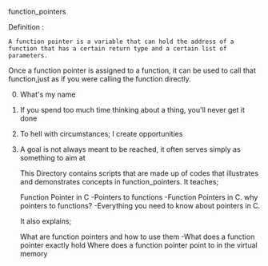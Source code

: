 
function_pointers

Definition :

	A function pointer is a variable that can hold the address of a function that has a certain return type and a certain list of parameters.
 Once a function pointer is assigned to a function, it can be used to call that function,just as if you were calling the function directly.

0. What's my name
1. If you spend too much time thinking about a thing, you'll never get it done
2. To hell with circumstances; I create opportunities
3. A goal is not always meant to be reached, it often serves simply as something to aim at


	This Directory contains scripts that are made up of codes that illustrates and demonstrates concepts in function_pointers. It teaches;

	Function Pointer in C -Pointers to functions -Function Pointers in C.
	why pointers to functions? -Everything you need to know about pointers in C.

	It also explains;

	What are function pointers and how to use them -What does a function pointer exactly hold 
	Where does a function pointer point to in the virtual memory